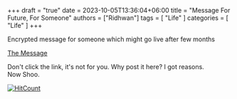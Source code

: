 +++ 
draft = "true"
date = 2023-10-05T13:36:04+06:00
title = "Message For Future, For Someone"
authors = ["Ridhwan"]
tags = [ "Life" ]
categories = [ "Life" ]
+++

Encrypted message for someone which might go live after few months

[The Message](https://drive.google.com/file/d/14v_Uft6wEcLkXACRYIJpbzgpuwR6c-ni/view?usp=sharing)

Don't click the link, it's not for you. Why post it here? I got reasons.<br>
Now Shoo.

[![HitCount](https://hits.dwyl.com/FahimFuad/002.svg?style=flat-square&show=unique)](http://hits.dwyl.com/FahimFuad/002)
